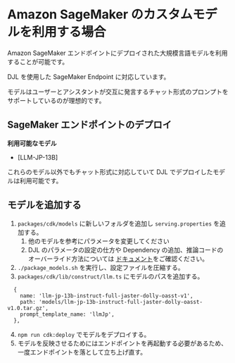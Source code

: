 # Amazon SageMaker のカスタムモデルを利用する場合

Amazon SageMaker エンドポイントにデプロイされた大規模言語モデルを利用することが可能です。

DJL を使用した SageMaker Endpoint に対応しています。

モデルはユーザーとアシスタントが交互に発言するチャット形式のプロンプトをサポートしているのが理想的です。

## SageMaker エンドポイントのデプロイ

**利用可能なモデル**

- [LLM-JP-13B]

これらのモデル以外でもチャット形式に対応していて DJL でデプロイしたモデルは利用可能です。

## モデルを追加する

1. `packages/cdk/models` に新しいフォルダを追加し `serving.properties` を追加する。
    1. 他のモデルを参考にパラメータを変更してください
    2. DJL のパラメータの設定の仕方や Dependency の追加、推論コードのオーバーライド方法については [ドキュメント](https://sagemaker.readthedocs.io/en/stable/frameworks/djl/using_djl.html)をご確認ください。
2. `./package_models.sh` を実行し、設定ファイルを圧縮する。
3. `packages/cdk/lib/construct/llm.ts` にモデルのパスを追加する。
```
  {
    name: 'llm-jp-13b-instruct-full-jaster-dolly-oasst-v1',
    path: 'models/llm-jp-13b-instruct-full-jaster-dolly-oasst-v1.0.tar.gz',
    prompt_template_name: 'llmJp',
  },
```
4. `npm run cdk:deploy` でモデルをデプロイする。
5. モデルを反映させるためにはエンドポイントを再起動する必要があるため、一度エンドポイントを落として立ち上げ直す。
